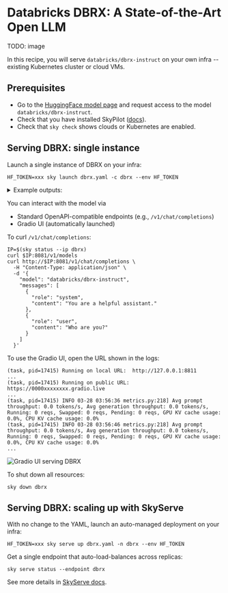 # Databricks DBRX: A State-of-the-Art Open LLM

TODO: image

In this recipe, you will serve `databricks/dbrx-instruct` on your own infra -- existing Kubernetes cluster or cloud VMs.

## Prerequisites

- Go to the [HuggingFace model page](https://huggingface.co/databricks/dbrx-instruct) and request access to the model `databricks/dbrx-instruct`.
- Check that you have installed SkyPilot ([docs](https://skypilot.readthedocs.io/en/latest/getting-started/installation.html)).
- Check that `sky check` shows clouds or Kubernetes are enabled.

## Serving DBRX: single instance

Launch a single instance of DBRX on your infra:
```console
HF_TOKEN=xxx sky launch dbrx.yaml -c dbrx --env HF_TOKEN
```

<details>
<summary>Example outputs:</summary>

```console
I 03-27 21:08:53 optimizer.py:690] == Optimizer ==
I 03-27 21:08:53 optimizer.py:701] Target: minimizing cost
I 03-27 21:08:53 optimizer.py:713] Estimated cost: $4.1 / hour
I 03-27 21:08:53 optimizer.py:713]
I 03-27 21:08:53 optimizer.py:836] Considered resources (1 node):
I 03-27 21:08:53 optimizer.py:906] -----------------------------------------------------------------------------------------------------
I 03-27 21:08:53 optimizer.py:906]  CLOUD   INSTANCE               vCPUs   Mem(GB)   ACCELERATORS   REGION/ZONE     COST ($)   CHOSEN
I 03-27 21:08:53 optimizer.py:906] -----------------------------------------------------------------------------------------------------
I 03-27 21:08:53 optimizer.py:906]  AWS     p4d.24xlarge[Spot]     96      1152      A100:8         us-east-2b      4.13          ✔
I 03-27 21:08:53 optimizer.py:906]  GCP     a2-ultragpu-4g[Spot]   48      680       A100-80GB:4    us-east4-c      7.39
I 03-27 21:08:53 optimizer.py:906]  GCP     a2-highgpu-8g[Spot]    96      680       A100:8         us-central1-a   11.75
I 03-27 21:08:53 optimizer.py:906]  GCP     a2-ultragpu-8g[Spot]   96      1360      A100-80GB:8    us-east4-c      14.79
I 03-27 21:08:53 optimizer.py:906]  GCP     a2-megagpu-16g[Spot]   96      1360      A100:16        us-central1-a   22.30
I 03-27 21:08:53 optimizer.py:906] -----------------------------------------------------------------------------------------------------
```

</details>

You can interact with the model via
- Standard OpenAPI-compatible endpoints (e.g., `/v1/chat/completions`)
- Gradio UI (automatically launched)

To curl `/v1/chat/completions`:
```console
IP=$(sky status --ip dbrx)
curl $IP:8081/v1/models
curl http://$IP:8081/v1/chat/completions \
  -H "Content-Type: application/json" \
  -d '{
    "model": "databricks/dbrx-instruct",
    "messages": [
      {
        "role": "system",
        "content": "You are a helpful assistant."
      },
      {
        "role": "user",
        "content": "Who are you?"
      }
    ]
  }'
```

To use the Gradio UI, open the URL shown in the logs:
```console
(task, pid=17415) Running on local URL:  http://127.0.0.1:8811
...
(task, pid=17415) Running on public URL: https://0000xxxxxxxx.gradio.live
...
(task, pid=17415) INFO 03-28 03:56:36 metrics.py:218] Avg prompt throughput: 0.0 tokens/s, Avg generation throughput: 0.0 tokens/s, Running: 0 reqs, Swapped: 0 reqs, Pending: 0 reqs, GPU KV cache usage: 0.0%, CPU KV cache usage: 0.0%
(task, pid=17415) INFO 03-28 03:56:46 metrics.py:218] Avg prompt throughput: 0.0 tokens/s, Avg generation throughput: 0.0 tokens/s, Running: 0 reqs, Swapped: 0 reqs, Pending: 0 reqs, GPU KV cache usage: 0.0%, CPU KV cache usage: 0.0%
...
```
![Gradio UI serving DBRX](https://i.imgur.com/BZszerX.png)

To shut down all resources:
```console
sky down dbrx
```

## Serving DBRX: scaling up with SkyServe

With no change to the YAML, launch an auto-managed deployment on your infra:
```console
HF_TOKEN=xxx sky serve up dbrx.yaml -n dbrx --env HF_TOKEN
```

Get a single endpoint that auto-load-balances across replicas:
```console
sky serve status --endpoint dbrx
```

See more details in [SkyServe docs](https://skypilot.readthedocs.io/en/latest/serving/sky-serve.html).


